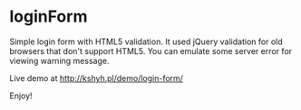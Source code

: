 loginForm
=========

Simple login form with HTML5 validation. It used jQuery validation for old browsers that don't support HTML5. 
You can emulate some server error for viewing warning message.


Live demo at http://kshyh.pl/demo/login-form/

Enjoy!
